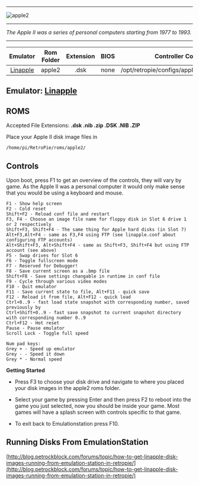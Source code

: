 ***
![apple2](https://cloud.githubusercontent.com/assets/10035308/12186640/04d5acd4-b562-11e5-946c-44b06c75ef3c.png)
***
_The Apple II was a series of personal computers starting from 1977 to 1993._
***

| Emulator | Rom Folder | Extension | BIOS |  Controller Config |
| :---: | :---: | :---: | :---: | :---: |
| [Linapple](http://sourceforge.net/projects/linapple/) | apple2  | .dsk | none | /opt/retropie/configs/apple2/linapple.conf |

## Emulator: [Linapple](http://sourceforge.net/projects/linapple/)

## ROMS
Accepted File Extensions: **.dsk .nib .zip .DSK .NIB .ZIP**

Place your Apple II disk image files in
```shell
/home/pi/RetroPie/roms/apple2/
```
## Controls
Upon boot, press F1 to get an overview of the controls, they will vary by game. As the Apple II was a personal computer it would only make sense that you would be using a keyboard and mouse.

```shell
F1 - Show help screen
F2 - Cold reset
Shift+F2 - Reload conf file and restart
F3, F4 - Choose an image file name for floppy disk in Slot 6 drive 1 or 2 respectively
Shift+F3, Shift+F4 - The same thing for Apple hard disks (in Slot 7)
Alt+F3,Alt+F4 - same as F3,F4 using FTP (see linapple.conf about configuring FTP accounts)
Alt+Shift+F3, Alt+Shift+F4 - same as Shift+F3, Shift+F4 but using FTP account (see above)
F5 - Swap drives for Slot 6
F6 - Toggle fullscreen mode
F7 - Reserved for Debugger!
F8 - Save current screen as a .bmp file
Shift+F8 - Save settings changable in runtime in conf file     
F9 - Cycle through various video modes
F10 - Quit emulator
F11 - Save current state to file, Alt+F11 - quick save
F12 - Reload it from file, Alt+F12 - quick load
Ctrl+0..9 - fast load state snapshot with corresponding number, saved previously by
Ctrl+Shift+0..9 - fast save snapshot to current snapshot directory with corresponding number 0..9
Ctrl+F12 - Hot reset
Pause - Pause emulator
Scroll Lock - Toggle full speed

Num pad keys:
Grey + - Speed up emulator
Grey - - Speed it down
Grey * - Normal speed
```

**Getting Started**

* Press F3 to choose your disk drive and navigate to where you placed your disk images in the apple2 roms folder.

* Select your game by pressing Enter and then press F2 to reboot into the game you just selected, now you should be inside your game. Most games will have a splash screen with controls specific to that game. 

* To exit back to Emulationstation press F10. 

## Running Disks From EmulationStation

[http://blog.petrockblock.com/forums/topic/how-to-get-linapple-disk-images-running-from-emulation-station-in-retropie/](http://blog.petrockblock.com/forums/topic/how-to-get-linapple-disk-images-running-from-emulation-station-in-retropie/)